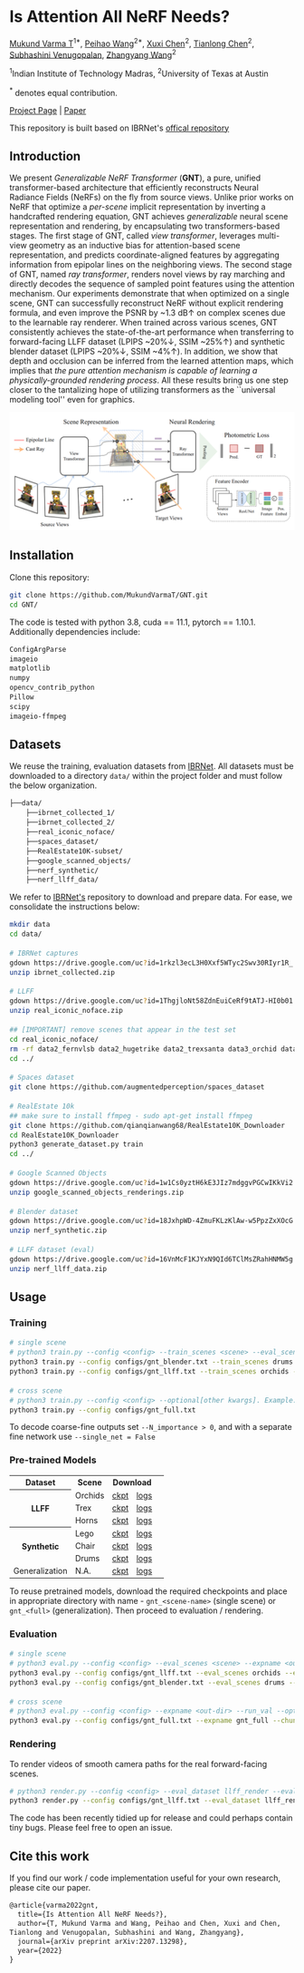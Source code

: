# Is Attention All NeRF Needs?
[Mukund Varma T]()<sup>1*</sup>,
[Peihao Wang](https://peihaowang.github.io/)<sup>2*</sup>,
[Xuxi Chen](https://xxchen.site/)<sup>2</sup>,
[Tianlong Chen](https://tianlong-chen.github.io/)<sup>2</sup>,
[Subhashini Venugopalan](https://vsubhashini.github.io/),
[Zhangyang Wang](https://vita-group.github.io/)<sup>2</sup>

<sup>1</sup>Indian Institute of Technology Madras, <sup>2</sup>University of Texas at Austin

<sup>*</sup> denotes equal contribution.

[Project Page](https://vita-group.github.io/GNT) | [Paper](https://arxiv.org/abs/2207.13298)

This repository is built based on IBRNet's [offical repository](https://github.com/googleinterns/IBRNet)

## Introduction

We present <i>Generalizable NeRF Transformer</i> (<b>GNT</b>), a pure, unified transformer-based architecture that efficiently reconstructs Neural Radiance Fields (NeRFs) on the fly from source views.
Unlike prior works on NeRF that optimize a <i>per-scene</i> implicit representation by inverting a handcrafted rendering equation, GNT achieves <i>generalizable</i> neural scene representation and rendering, by encapsulating two transformers-based stages.
The first stage of GNT, called <i>view transformer</i>, leverages multi-view geometry as an inductive bias for attention-based scene representation, and predicts coordinate-aligned features by aggregating information from epipolar lines on the neighboring views.
The second stage of GNT, named <i>ray transformer</i>, renders novel views by ray marching and directly decodes the sequence of sampled point features using the attention mechanism.
Our experiments demonstrate that when optimized on a single scene, GNT can successfully reconstruct NeRF without explicit rendering formula, and even improve the PSNR by ~1.3 dB&uarr; on complex scenes due to the learnable ray renderer.
When trained across various scenes, GNT consistently achieves the state-of-the-art performance when transferring to forward-facing LLFF dataset (LPIPS ~20%&darr;, SSIM ~25%&uarr;) and synthetic blender dataset (LPIPS ~20%&darr;, SSIM ~4%&uarr;).
In addition, we show that depth and occlusion can be inferred from the learned attention maps, which implies that <i>the pure attention mechanism is capable of learning a physically-grounded rendering process</i>.
All these results bring us one step closer to the tantalizing hope of utilizing transformers as the ``universal modeling tool'' even for graphics.

![teaser](docs/assets/overview.png)

## Installation

Clone this repository:

```bash
git clone https://github.com/MukundVarmaT/GNT.git
cd GNT/
```

The code is tested with python 3.8, cuda == 11.1, pytorch == 1.10.1. Additionally dependencies include: 

```bash
ConfigArgParse
imageio
matplotlib
numpy
opencv_contrib_python
Pillow
scipy
imageio-ffmpeg
```

## Datasets

We reuse the training, evaluation datasets from [IBRNet](https://github.com/googleinterns/IBRNet). All datasets must be downloaded to a directory `data/` within the project folder and must follow the below organization. 
```bash
├──data/
    ├──ibrnet_collected_1/
    ├──ibrnet_collected_2/
    ├──real_iconic_noface/
    ├──spaces_dataset/
    ├──RealEstate10K-subset/
    ├──google_scanned_objects/
    ├──nerf_synthetic/
    ├──nerf_llff_data/
```
We refer to [IBRNet's](https://github.com/googleinterns/IBRNet) repository to download and prepare data. For ease, we consolidate the instructions below:
```bash
mkdir data
cd data/

# IBRNet captures
gdown https://drive.google.com/uc?id=1rkzl3ecL3H0Xxf5WTyc2Swv30RIyr1R_
unzip ibrnet_collected.zip

# LLFF
gdown https://drive.google.com/uc?id=1ThgjloNt58ZdnEuiCeRf9tATJ-HI0b01
unzip real_iconic_noface.zip

## [IMPORTANT] remove scenes that appear in the test set
cd real_iconic_noface/
rm -rf data2_fernvlsb data2_hugetrike data2_trexsanta data3_orchid data5_leafscene data5_lotr data5_redflower
cd ../

# Spaces dataset
git clone https://github.com/augmentedperception/spaces_dataset

# RealEstate 10k
## make sure to install ffmpeg - sudo apt-get install ffmpeg
git clone https://github.com/qianqianwang68/RealEstate10K_Downloader
cd RealEstate10K_Downloader
python3 generate_dataset.py train
cd ../

# Google Scanned Objects
gdown https://drive.google.com/uc?id=1w1Cs0yztH6kE3JIz7mdggvPGCwIKkVi2
unzip google_scanned_objects_renderings.zip

# Blender dataset
gdown https://drive.google.com/uc?id=18JxhpWD-4ZmuFKLzKlAw-w5PpzZxXOcG
unzip nerf_synthetic.zip

# LLFF dataset (eval)
gdown https://drive.google.com/uc?id=16VnMcF1KJYxN9QId6TClMsZRahHNMW5g
unzip nerf_llff_data.zip
```

## Usage

### Training

```bash
# single scene
# python3 train.py --config <config> --train_scenes <scene> --eval_scenes <scene> --optional[other kwargs]. Example:
python3 train.py --config configs/gnt_blender.txt --train_scenes drums --eval_scenes drums
python3 train.py --config configs/gnt_llff.txt --train_scenes orchids --eval_scenes orchids

# cross scene
# python3 train.py --config <config> --optional[other kwargs]. Example:
python3 train.py --config configs/gnt_full.txt 
```

To decode coarse-fine outputs set `--N_importance > 0`, and with a separate fine network use `--single_net = False`

### Pre-trained Models

<table>
  <tr>
    <th>Dataset</th>
    <th>Scene</th>
    <th colspan=2>Download</th>
  </tr>
  <tr>
    <th rowspan=3>LLFF</th>
    <td>Orchids</td>
    <td><a href="https://drive.google.com/drive/folders/18IgdUBHOshn8Z01PhtI44p8HZcMRIq03?usp=sharing">ckpt</a></td>
    <td><a href="">logs</a></td>
  </tr>
  <tr>
    <td>Trex</td>
    <td><a href="https://drive.google.com/drive/folders/1aFVb-K7dG44lu6J8ufMj0pk2SZEOz8QB?usp=sharing">ckpt</a></td>
    <td><a href="">logs</a></td>
  </tr>
  <tr>
    <td>Horns</td>
    <td><a href="https://drive.google.com/drive/folders/1YCOZCFmtRT7Dd-BJ3SGKUlcVm2fZM0NG?usp=sharing">ckpt</a></td>
    <td><a href="">logs</a></td>
  </tr>
  <tr>
    <th rowspan=3>Synthetic</th>
    <td>Lego</td>
    <td><a href="https://drive.google.com/drive/folders/1PuEnlOD8nAMkfcASiTj_EbMzaKev48Av?usp=sharing">ckpt</a></td>
    <td><a href="">logs</a></td>
  </tr>
  <tr>
    <td>Chair</td>
    <td><a href="https://drive.google.com/drive/folders/146AQT_kuMG6t_oKW7BIsydNEYLgviwkH?usp=sharing">ckpt</a></td>
    <td><a href="">logs</a></td>
  </tr>
  <tr>
    <td>Drums</td>
    <td><a href="https://drive.google.com/drive/folders/1tv2EXdB1Z5hKPldc6-DY4Se4nImTIPHl?usp=sharing">ckpt</a></td>
    <td><a href="">logs</a><td>
  </tr>
  <tr>
    <td>Generalization</td>
    <td>N.A.</td>
    <td><a href="https://drive.google.com/drive/folders/1wk36MayTv-89EcIUPh5MxiAmvUuD9SR8?usp=sharing">ckpt</a></td>
    <td><a href="">logs</a></td>
  </tr>
</table>

To reuse pretrained models, download the required checkpoints and place in appropriate directory with name - `gnt_<scene-name>` (single scene) or `gnt_<full>` (generalization). Then proceed to evaluation / rendering. 

### Evaluation

```bash
# single scene
# python3 eval.py --config <config> --eval_scenes <scene> --expname <out-dir> --run_val --optional[other kwargs]. Example:
python3 eval.py --config configs/gnt_llff.txt --eval_scenes orchids --expname gnt_orchids --chunk_size 500 --run_val --N_samples 192
python3 eval.py --config configs/gnt_blender.txt --eval_scenes drums --expname gnt_drums --chunk_size 500 --run_val --N_samples 192

# cross scene
# python3 eval.py --config <config> --expname <out-dir> --run_val --optional[other kwargs]. Example:
python3 eval.py --config configs/gnt_full.txt --expname gnt_full --chunk_size 500 --run_val --N_samples 192
```

### Rendering

To render videos of smooth camera paths for the real forward-facing scenes.

```bash
# python3 render.py --config <config> --eval_dataset llff_render --eval_scenes <scene> --expname <out-dir> --optional[other kwargs]. Example:
python3 render.py --config configs/gnt_llff.txt --eval_dataset llff_render --eval_scenes orchids --expname gnt_orchids --chunk_size 500 --N_samples 192
```

The code has been recently tidied up for release and could perhaps contain tiny bugs. Please feel free to open an issue.


## Cite this work

If you find our work / code implementation useful for your own research, please cite our paper.

```
@article{varma2022gnt,
  title={Is Attention All NeRF Needs?},
  author={T, Mukund Varma and Wang, Peihao and Chen, Xuxi and Chen, Tianlong and Venugopalan, Subhashini and Wang, Zhangyang},
  journal={arXiv preprint arXiv:2207.13298},
  year={2022}
}
```
